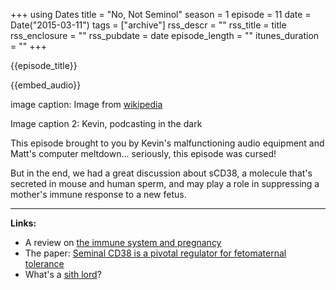 +++
using Dates
title = "No, Not Seminol"
season = 1
episode = 11
date = Date("2015-03-11")
tags = ["archive"]
rss_descr = ""
rss_title = title
rss_enclosure = ""
rss_pubdate = date
episode_length = ""
itunes_duration = ""
+++

{{episode_title}}

{{embed_audio}}

image caption: Image from [wikipedia](http://en.wikipedia.org/wiki/Sperm#mediaviewer/File:Sperm-egg.jpg)

Image caption 2: Kevin, podcasting in the dark

This episode brought to you by Kevin's malfunctioning audio equipment and Matt's computer meltdown... seriously, this episode was cursed!

But in the end, we had a great discussion about sCD38, a molecule that's secreted in mouse and human sperm, and may play a role in suppressing a mother's immune response to a new fetus.

---

**Links:**

- A review on [the immune system and pregnancy](http://www.ncbi.nlm.nih.gov/pmc/articles/PMC2709983/)
- The paper: [Seminal CD38 is a pivotal regulator for fetomaternal tolerance](http://www.pnas.org/content/112/5/1559.abstract)
- What's a [sith lord](http://starwars.wikia.com/wiki/Sith_Lord)?
